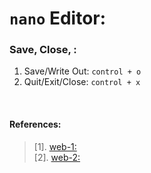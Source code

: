 # `nano` Editor:

### Save, Close, :
1. Save/Write Out: `control + o`
1. Quit/Exit/Close: `control + x`

&nbsp;

#### References:
> [1]. [web-1: ]() <br/>
> [2]. [web-2: ]() <br/>
